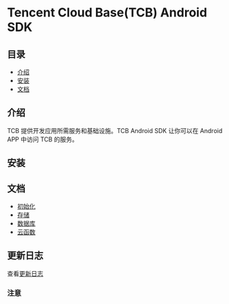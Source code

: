# Tencent Cloud Base(TCB) Android SDK

## 目录

* [介绍](#介绍)
* [安装](#安装)
* [文档](#文档)

## 介绍

TCB 提供开发应用所需服务和基础设施。TCB Android SDK 让你可以在 Android APP 中访问 TCB 的服务。

## 安装



## 文档

* [初始化](docs/initialization.md)
* [存储](docs/storage.md)
* [数据库](docs/database.md)
* [云函数](docs/functions.md)

## 更新日志

查看[更新日志](./changelog.md)


### 注意
